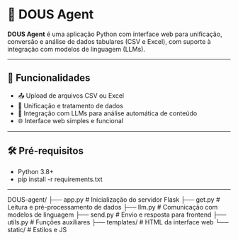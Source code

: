 # 🧠 DOUS Agent

**DOUS Agent** é uma aplicação Python com interface web para unificação, conversão e análise de dados tabulares (CSV e Excel), com suporte à integração com modelos de linguagem (LLMs).

---

## 🚀 Funcionalidades

- 📤 Upload de arquivos CSV ou Excel
- 🧩 Unificação e tratamento de dados
- 🤖 Integração com LLMs para análise automática de conteúdo
- 🌐 Interface web simples e funcional

---

## 🛠️ Pré-requisitos

- Python 3.8+
- pip install -r requirements.txt

---

DOUS-agent/
├── app.py                   # Inicialização do servidor Flask
├── get.py                   # Leitura e pré-processamento de dados
├── llm.py                   # Comunicação com modelos de linguagem
├── send.py                  # Envio e resposta para frontend
├── utils.py                 # Funções auxiliares
├── templates/               # HTML da interface web
└── static/                  # Estilos e JS


